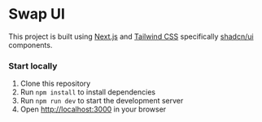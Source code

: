 # Swap UI

This project is built using [Next.js](https://nextjs.org/) and [Tailwind CSS](https://tailwindcss.com/) specifically [shadcn/ui](https://ui.shadcn.com/) components.


### Start locally

1. Clone this repository
2. Run `npm install` to install dependencies
3. Run `npm run dev` to start the development server
4. Open [http://localhost:3000](http://localhost:3000) in your browser
